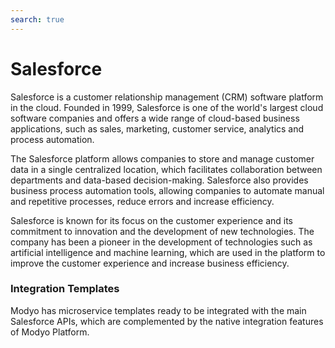 ```yaml
---
search: true
---
```


# Salesforce

Salesforce is a customer relationship management (CRM) software platform in the cloud. Founded in 1999, Salesforce is one of the world's largest cloud software companies and offers a wide range of cloud-based business applications, such as sales, marketing, customer service, analytics and process automation.

The Salesforce platform allows companies to store and manage customer data in a single centralized location, which facilitates collaboration between departments and data-based decision-making. Salesforce also provides business process automation tools, allowing companies to automate manual and repetitive processes, reduce errors and increase efficiency.

Salesforce is known for its focus on the customer experience and its commitment to innovation and the development of new technologies. The company has been a pioneer in the development of technologies such as artificial intelligence and machine learning, which are used in the platform to improve the customer experience and increase business efficiency.

### Integration Templates
Modyo has microservice templates ready to be integrated with the main Salesforce APIs, which are complemented by the native integration features of Modyo Platform.